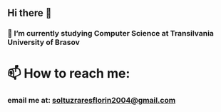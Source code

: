 ## Hi there 👋

### 🌱 I’m currently studying Computer Science at Transilvania University of Brasov

# 📫 How to reach me: 
### email me at: soltuzraresflorin2004@gmail.com
<!--
**shadykun/shadykun** is a ✨ _special_ ✨ repository because its `README.md` (this file) appears on your GitHub profile.

Here are some ideas to get you started:

- 🔭 I’m currently working on ...
-  ...
- 👯 I’m looking to collaborate on ...
- 🤔 I’m looking for help with ...
- 💬 Ask me about ...
-  ...
- 😄 Pronouns: ...
- ⚡ Fun fact: ...
-->
